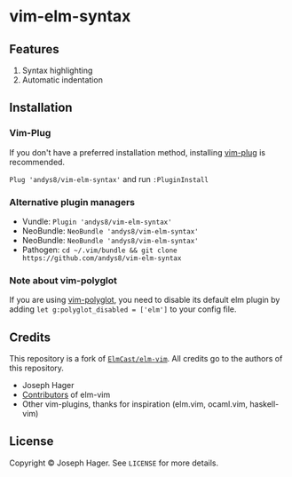 # vim-elm-syntax

## Features

1. Syntax highlighting
1. Automatic indentation

## Installation

### Vim-Plug

If you don't have a preferred installation method, installing [vim-plug](https://github.com/junegunn/vim-plug) is recommended.

`Plug 'andys8/vim-elm-syntax'` and run `:PluginInstall`

### Alternative plugin managers

- Vundle: `Plugin 'andys8/vim-elm-syntax'`
- NeoBundle: `NeoBundle 'andys8/vim-elm-syntax'`
- NeoBundle: `NeoBundle 'andys8/vim-elm-syntax'`
- Pathogen: `cd ~/.vim/bundle && git clone https://github.com/andys8/vim-elm-syntax`

### Note about vim-polyglot

If you are using [vim-polyglot](https://github.com/sheerun/vim-polyglot), you need to disable its default elm plugin by adding `let g:polyglot_disabled = ['elm']` to your config file.

## Credits

This repository is a fork of [`ElmCast/elm-vim`](https://github.com/ElmCast/elm-vim).
All credits go to the authors of this repository.

* Joseph Hager
* [Contributors](https://github.com/elmcast/elm-vim/graphs/contributors) of elm-vim
* Other vim-plugins, thanks for inspiration (elm.vim, ocaml.vim, haskell-vim)

## License

Copyright © Joseph Hager. See `LICENSE` for more details.
